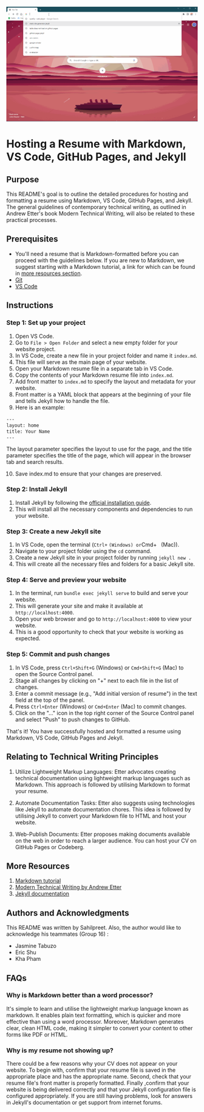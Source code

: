 ![1](resume.gif)

# Hosting a Resume with Markdown, VS Code, GitHub Pages, and Jekyll

## Purpose

This README's goal is to outline the detailed procedures for hosting and formatting a resume using Markdown, VS Code, GitHub Pages, and Jekyll. The general guidelines of contemporary technical writing, as outlined in Andrew Etter's book Modern Technical Writing, will also be related to these practical processes.

## Prerequisites

- You'll need a resume that is Markdown-formatted before you can proceed with the guidelines below. If you are new to Markdown, we suggest starting with a Markdown tutorial, a link for which can be found in [more resources section](#more-resources).
- [Git](https://git-scm.com/downloads)
- [VS Code](https://code.visualstudio.com/download)

## Instructions

### Step 1: Set up your project

1. Open VS Code.
2. Go to `File > Open Folder` and select a new empty folder for your website project.
3. In VS Code, create a new file in your project folder and name it `index.md`.
4. This file will serve as the main page of your website.
5. Open your Markdown resume file in a separate tab in VS Code.
6. Copy the contents of your Markdown resume file into `index.md`.
7. Add front matter to `index.md` to specify the layout and metadata for your website.
8. Front matter is a YAML block that appears at the beginning of your file and tells Jekyll how to handle the file.
9. Here is an example:

```
---
layout: home
title: Your Name
---
```
The layout parameter specifies the layout to use for the page, and the title parameter specifies the title of the page, which will appear in the browser tab and search results.

10. Save index.md to ensure that your changes are preserved.

### Step 2: Install Jekyll

1. Install Jekyll by following the [official installation guide](https://jekyllrb.com/docs/installation/).
2. This will install all the necessary components and dependencies to run your website.

### Step 3: Create a new Jekyll site

1. In VS Code, open the terminal (`Ctrl+` ` (Windows) or `Cmd+` ` (Mac)).
2. Navigate to your project folder using the `cd` command.
3. Create a new Jekyll site in your project folder by running `jekyll new .`
4. This will create all the necessary files and folders for a basic Jekyll site.

### Step 4: Serve and preview your website

1. In the terminal, run `bundle exec jekyll serve` to build and serve your website.
2. This will generate your site and make it available at `http://localhost:4000`.
3. Open your web browser and go to `http://localhost:4000` to view your website.
4. This is a good opportunity to check that your website is working as expected.

### Step 5: Commit and push changes

1. In VS Code, press `Ctrl+Shift+G` (Windows) or `Cmd+Shift+G` (Mac) to open the Source Control panel.
2. Stage all changes by clicking on "+" next to each file in the list of changes.
3. Enter a commit message (e.g., "Add initial version of resume") in the text field at the top of the panel.
4. Press `Ctrl+Enter` (Windows) or `Cmd+Enter` (Mac) to commit changes.
5. Click on the "..." icon in the top right corner of the Source Control panel and select "Push" to push changes to GitHub.

That's it! You have successfully hosted and formatted a resume using Markdown, VS Code, GitHub Pages and Jekyll.

## Relating to Technical Writing Principles

1. Utilize Lightweight Markup Languages: Etter advocates creating technical documentation using lightweight markup languages such as Markdown. This approach is followed by utilising Markdown to format your resume.

2. Automate Documentation Tasks: Etter also suggests using technologies like Jekyll to automate documentation chores. This idea is followed by utilising Jekyll to convert your Markdown file to HTML and host your website.
3. Web-Publish Documents: Etter proposes making documents available on the web in order to reach a larger audience. You can host your CV on GitHub Pages or Codeberg.

## More Resources

1. [Markdown tutorial](https://www.markdowntutorial.com/)
2. [Modern Technical Writing by Andrew Etter](https://www.amazon.com/Modern-Technical-Writing-Introduction-Documentation-ebook/dp/B01A2QL9SS)
3. [Jekyll documentation](https://jekyllrb.com/docs/)

## Authors and Acknowledgments

This README was written by Sahilpreet.
Also, the author would like to acknowledge his teammates (Group 16) :

- Jasmine Tabuzo 
- Eric Shu 
- Kha Pham 

## FAQs

### Why is Markdown better than a word processor?

It's simple to learn and utilise the lightweight markup language known as markdown. It enables plain text formatting, which is quicker and more effective than using a word processor. Moreover, Markdown generates clear, clean HTML code, making it simpler to convert your content to other forms like PDF or HTML.

### Why is my resume not showing up?

There could be a few reasons why your CV does not appear on your website. To begin with, confirm that your resume file is saved in the appropriate place and has the appropriate name. Second, check that your resume file's front matter is properly formatted. Finally ,confirm that your website is being delivered correctly and that your Jekyll configuration file is configured appropriately. If you are still having problems, look for answers in Jekyll's documentation or get support from internet forums.
